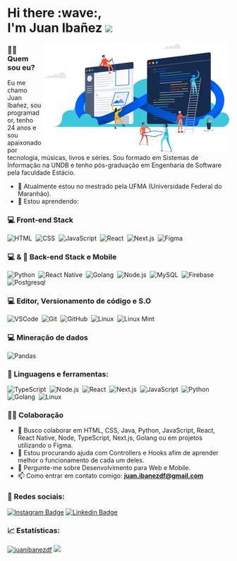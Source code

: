 <h1 align="left">Hi there :wave:,</br> I'm Juan Ibañez <img src="https://raw.githubusercontent.com/jakeliny/jakeliny/master/images/cat-gif.gif" width="50"></h1> 

<img align="right" src="https://github.com/GabrielBorges105/GabrielBorges105/blob/main/image.png" width="425"/>

### 👨‍💻 &nbsp; Quem sou eu?
Eu me chamo Juan Ibañez, sou programador, tenho 24 anos e sou apaixonado por tecnologia, músicas, livros e séries. Sou formado em Sistemas de Informação na UNDB e tenho pós-graduação em Engenharia de Software pela faculdade Estácio.

- 🔭 Atualmente estou no mestrado pela UFMA (Universidade Federal do Maranhão).
- 🌱 Estou aprendendo:

### :computer: Front-end Stack
![HTML](https://img.shields.io/badge/HTML-e34c26?style=for-the-badge&logo=html5&logoColor=white)&nbsp;
![CSS](https://img.shields.io/badge/CSS-264de4?style=for-the-badge&logo=css3&logoColor=white)&nbsp;
![JavaScript](https://img.shields.io/badge/JavaScript-f0db4f?style=for-the-badge&logo=javascript&logoColor=black)&nbsp;
![React](https://img.shields.io/badge/React-61dafb?style=for-the-badge&logo=react&logoColor=black)&nbsp;
![Next.js](https://img.shields.io/badge/Next.js-000000?style=for-the-badge&logo=nextdotjs&logoColor=white)&nbsp;
![Figma](https://img.shields.io/badge/Figma-f24e1e?style=for-the-badge&logo=figma&logoColor=white)&nbsp;

### :computer: &amp; :iphone: Back-end Stack e Mobile
![Python](https://img.shields.io/badge/Python-3776ab?style=for-the-badge&logo=python&logoColor=white)&nbsp;
![React Native](https://img.shields.io/badge/React_Native-20232A?style=for-the-badge&logo=react&logoColor=61DAFB)&nbsp;
![Golang](https://img.shields.io/badge/Go-00ADD8?style=for-the-badge&logo=go&logoColor=white)&nbsp;
![Node.js](https://img.shields.io/badge/Node.js-339933?style=for-the-badge&logo=nodedotjs&logoColor=white)&nbsp;
![MySQL](https://img.shields.io/badge/MySQL-005C84?style=for-the-badge&logo=mysql&logoColor=white)&nbsp;
![Firebase](https://img.shields.io/badge/Firebase-ffca28?style=for-the-badge&logo=firebase&logoColor=black)&nbsp;
![Postgresql](https://img.shields.io/badge/PostgreSQL-316192?style=for-the-badge&logo=postgresql&logoColor=white)&nbsp;

### :computer: Editor, Versionamento de código e S.O
![VSCode](https://img.shields.io/badge/Visual_Studio_Code-0078d4?style=for-the-badge&logo=visual-studio-code&logoColor=white)&nbsp;
![Git](https://img.shields.io/badge/Git-f34f29?style=for-the-badge&logo=git&logoColor=white)&nbsp;
![GitHub](https://img.shields.io/badge/GitHub-181717?style=for-the-badge&logo=github&logoColor=white)&nbsp;
![Linux](https://img.shields.io/badge/Linux-FCC624?style=for-the-badge&logo=linux&logoColor=black)&nbsp;
![Linux Mint](https://img.shields.io/badge/Linux_Mint-87cf3e?style=for-the-badge&logo=linux-mint&logoColor=white)&nbsp;

### :computer: Mineração de dados
![Pandas](https://img.shields.io/badge/Pandas-150458?style=for-the-badge&logo=pandas&logoColor=white)&nbsp;

### :rocket: Linguagens e ferramentas:
![TypeScript](https://img.shields.io/badge/TypeScript-007ACC?style=for-the-badge&logo=typescript&logoColor=white)&nbsp;
![Node.js](https://img.shields.io/badge/Node.js-339933?style=for-the-badge&logo=nodedotjs&logoColor=white)&nbsp;
![React](https://img.shields.io/badge/React-61DAFB?style=for-the-badge&logo=react&logoColor=black)&nbsp;
![Next.js](https://img.shields.io/badge/Next.js-000000?style=for-the-badge&logo=nextdotjs&logoColor=white)&nbsp;
![JavaScript](https://img.shields.io/badge/JavaScript-f0db4f?style=for-the-badge&logo=javascript&logoColor=black)&nbsp;
![Python](https://img.shields.io/badge/Python-3776AB?style=for-the-badge&logo=python&logoColor=white)&nbsp;
![Golang](https://img.shields.io/badge/Go-00ADD8?style=for-the-badge&logo=go&logoColor=white)&nbsp;
![Linux](https://img.shields.io/badge/Linux-FCC624?style=for-the-badge&logo=linux&logoColor=black)&nbsp;

### 👨‍💻 Colaboração
- 👯 Busco colaborar em HTML, CSS, Java, Python, JavaScript, React, React Native, Node, TypeScript, Next.js, Golang ou em projetos utilizando o Figma. 
- 🤔 Estou procurando ajuda com Controllers e Hooks afim de aprender melhor o funcionamento de cada um deles.
- 💬 Pergunte-me sobre Desenvolvimento para Web e Mobile.
- 📫 Como entrar em contato comigo: **juan.ibanezdf@gmail.com**

### :briefcase: Redes sociais:

<div align="left">

[![Instagram Badge](https://img.shields.io/badge/-juan_ibanezf-E4405F?style=for-the-badge&logo=instagram&logoColor=white)](https://www.instagram.com/juan_ibanezf/)
[![Linkedin Badge](https://img.shields.io/badge/LinkedIn-Juan%20Ibanez-0A66C2?style=for-the-badge&logo=linkedin&logoColor=white)](https://www.linkedin.com/in/juan-ibanez-df/)

</div>

### :chart_with_upwards_trend: Estatísticas:
<p align="left">
<a href="https://github.com/Juan-Ibanezdf"><img src="https://github-readme-stats.vercel.app/api?username=Juan-Ibanezdf&show_icons=true&include_all_commits=true&count_private=true" alt="juanibanezdf"/></a>
<a href="https://github.com/Juan-Ibanezdf"><img src="https://github-readme-stats.vercel.app/api/top-langs/?username=Juan-Ibanezdf&layout=compact" /></a> 
</p>
